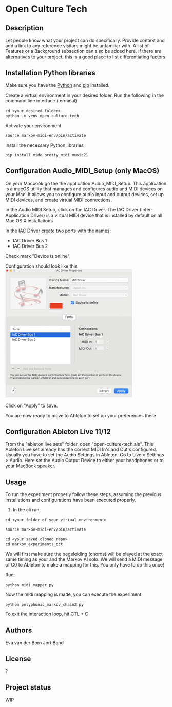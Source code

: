# Open Culture Tech

## Description
Let people know what your project can do specifically. Provide context and add a link to any reference visitors might be unfamiliar with. A list of Features or a Background subsection can also be added here. If there are alternatives to your project, this is a good place to list differentiating factors.

## Installation Python libraries
Make sure you have the [Python](https://www.python.org/downloads/) and [pip](https://pypi.org/project/pip/) installed. 

Create a virtual environment in your desired folder. Run the following in the command line interface (terminal)

```
cd <your desired folder>
python -m venv open-culture-tech
```

Activate your environment
```
source markov-midi-env/bin/activate
```

Install the necessary Python libraries
```
pip install mido pretty_midi music21
```

## Configuration Audio_MIDI_Setup (only MacOS)
On your Macbook go the the application Audio_MIDI_Setup. This application is a macOS utility that manages and configures audio and MIDI devices on your Mac. It allows you to configure audio input and output devices, set up MIDI devices, and create virtual MIDI connections.

In the Audio MIDI Setup, click on the IAC Driver. The IAC Driver (Inter-Application Driver) is a virtual MIDI device that is installed by default on all Mac OS X installations

In the IAC Driver create two ports with the names: 
- IAC Driver Bus 1
- IAC Driver Bus 2

Check mark "Device is online" 

Configuration should look like this <br>
<img alt="Configuration IAC driver" src="./images/iac-driver-setup.png" height="400"
/>

Click on "Apply" to save.

You are now ready to move to Ableton to set up your preferences there

## Configuration Ableton Live 11/12

From the "ableton live sets" folder, open "open-culture-tech.als". This Ableton Live set already has the correct MIDI In's and Out's configured. Usually you have to set the Audio Settings in Ableton. Go to Live > Settings > Audio. Here set the Audio Output Device to either your headphones or to your MacBook speaker.

## Usage
To run the experiment properly follow these steps, assuming the previous installations and configurations have been executed properly.  

1. In the cli run:

```
cd <your folder of your virtual environment>
```

```
source markov-midi-env/bin/activate
```

```
cd <your saved cloned repo>
cd markov_experiments_oct
```

We will first make sure the begeleiding (chords) will be played at the exact same timing as your and the Markov AI solo. We will send a MIDI message of C0 to Ableton to make a mapping for this. You only have to do this once! 

Run:

```
python midi_mapper.py
```

Now the midi mapping is made, you can execute the experiment. 

```
python polyphonic_markov_chain2.py
```

To exit the interaction loop, hit CTL + C

## Authors 
Eva van der Born
Jort Band

## License
?

## Project status
WIP
